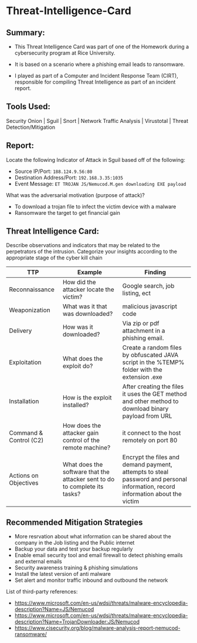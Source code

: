 # Threat-Intelligence-Card


## <strong><bold>Summary:</bold></strong>

 * This Threat Intelligence Card was part of one of the Homework during a cybersecurity program at Rice University.
 
 * It is based on a scenario where a phishing email leads to ransomware.
 
 * I played as part of a Computer and Incident Response Team (CIRT), responsible for compiling Threat Intelligence as part of an incident report.
 
 ## <strong>Tools Used</strong>:
 
 Security Onion | Sguil | Snort | Network Traffic Analysis | Virustotal | Threat Detection/Mitigation
 
 
  ## <strong>Report</strong>:
  
  
Locate the following Indicator of Attack in Sguil based off of the following:

* Source IP/Port: `188.124.9.56:80`
* Destination Address/Port: `192.168.3.35:1035`
* Event Message: `ET TROJAN JS/Nemucod.M.gen downloading EXE payload`


What was the adversarial motivation (purpose of attack)?


* To download a trojan file to infect the victim device with a malware
* Ransomware the target to get financial gain



## <strong>Threat Intelligence Card</strong>:


Describe observations and indicators that may be related to the perpetrators of the intrusion. Categorize your insights according to the appropriate stage of the cyber kill chain


| TTP  | Example   | Finding |
|---|---|---|
|  Reconnaissance | How did the attacker locate the victim? | Google search, job listing, ect   |
| Weaponization  |  What was it that was downloaded? | malicious javascript code   |
|  Delivery | How was it downloaded? |  Via zip or pdf attachment in a phishing email.  |
| Exploitation  | What does the exploit do? |  Create a random files by obfuscated JAVA script in the %TEMP% folder with the extension .exe  |
|  Installation | How is the exploit installed? | After creating the files it uses the GET method and other method to download binary payload from URL  |
| Command & Control (C2)  |  How does the attacker gain control of the remote machine? | it connect to the host remotely on port 80  |
|  Actions on Objectives | What does the software that the attacker sent to do to complete its tasks?  |  Encrypt the files and demand payment, attempts to steal password and personal information, record information about the victim |



## Recommended Mitigation Strategies

* More resrvation about what information can be shared about the company in the Job listing and the Public internet
* Backup your data and test your backup regularly  
* Enable email security tool and email firewall to detect phishing emails and external emails  
* Security awareness training & phishing simulations
* Install the latest version of anti malware
* Set alert and monitor traffic inbound and outbound the network



List of third-party references: 

* https://www.microsoft.com/en-us/wdsi/threats/malware-encyclopedia-description?Name=JS/Nemucod
* https://www.microsoft.com/en-us/wdsi/threats/malware-encyclopedia-description?Name=TrojanDownloader:JS/Nemucod
* https://www.cisecurity.org/blog/malware-analysis-report-nemucod-ransomware/






